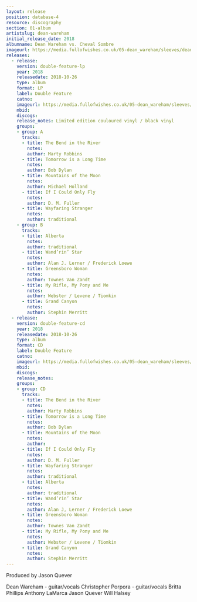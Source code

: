 ```yaml
---
layout: release
position: database-4
resource: discography
section: 01-album
artistslug: dean-wareham
initial_release_date: 2018
albumname: Dean Wareham vs. Cheval Sombre
imageurl: https://media.fullofwishes.co.uk/05-dean_wareham/sleeves/dean-wareham-vs-cheval-sombre-640.jpg
releases:
  - release:
    version: double-feature-lp
    year: 2018
    releasedate: 2018-10-26
    type: album
    format: LP
    label: Double Feature
    catno:
    imageurl: https://media.fullofwishes.co.uk/05-dean_wareham/sleeves/dean-wareham-vs-cheval-sombre-640.jpg
    mbid:
    discogs:
    release_notes: Limited edition couloured vinyl / black vinyl
    groups:
    - group: A
      tracks:
      - title: The Bend in the River
        notes:
        author: Marty Robbins
      - title: Tomorrow is a Long Time
        notes:
        author: Bob Dylan
      - title: Mountains of the Moon
        notes:
        author: Michael Holland
      - title: If I Could Only Fly
        notes:
        author: D. M. Fuller
      - title: Wayfaring Stranger
        notes:
        author: traditional
    - group: B
      tracks:
      - title: Alberta
        notes:
        author: traditional
      - title: Wand’rin’ Star
        notes:
        author: Alan J. Lerner / Frederick Loewe
      - title: Greensboro Woman
        notes:
        author: Townes Van Zandt
      - title: My Rifle, My Pony and Me
        notes:
        author: Webster / Levene / Tiomkin
      - title: Grand Canyon
        notes:
        author: Stephin Merritt
  - release:
    version: double-feature-cd
    year: 2018
    releasedate: 2018-10-26
    type: album
    format: CD
    label: Double Feature
    catno:
    imageurl: https://media.fullofwishes.co.uk/05-dean_wareham/sleeves/dean-wareham-vs-cheval-sombre-640.jpg
    mbid:
    discogs:
    release_notes:
    groups:
    - group: CD
      tracks:
      - title: The Bend in the River
        notes:
        author: Marty Robbins
      - title: Tomorrow is a Long Time
        notes:
        author: Bob Dylan
      - title: Mountains of the Moon
        notes:
        author:
      - title: If I Could Only Fly
        notes:
        author: D. M. Fuller
      - title: Wayfaring Stranger
        notes:
        author: traditional
      - title: Alberta
        notes:
        author: traditional
      - title: Wand’rin’ Star
        notes:
        author: Alan J, Lerner / Frederick Loewe
      - title: Greensboro Woman
        notes:
        author: Townes Van Zandt
      - title: My Rifle, My Pony and Me
        notes:
        author: Webster / Levene / Tiomkin
      - title: Grand Canyon
        notes:
        author: Stephin Merritt
---
```

Produced by Jason Quever

Dean Wareham - guitar/vocals
Christopher Porpora - guitar/vocals
Britta Phillips
Anthony LaMarca
Jason Quever
Will Halsey

